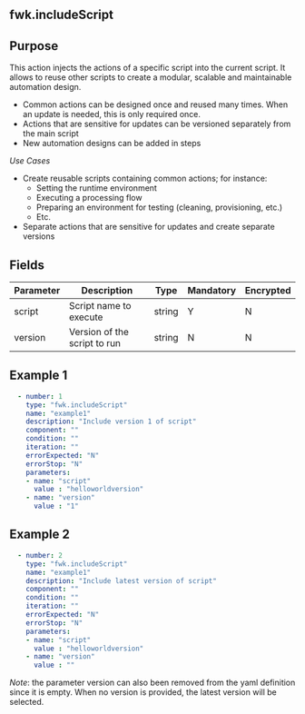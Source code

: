 ## fwk.includeScript
## Purpose
This action injects the actions of a specific script into the current script. 
It allows to reuse other scripts to create a modular, scalable and maintainable automation design.
* Common actions can be designed once and reused many times. When an update is needed, this is only required once.
* Actions that are sensitive for updates can be versioned separately from the main script
* New automation designs can be added in steps

*Use Cases*
* Create reusable scripts containing common actions; for instance:
  * Setting the runtime environment
  * Executing a processing flow
  * Preparing an environment for testing (cleaning, provisioning, etc.)
  * Etc.
* Separate actions that are sensitive for updates and create separate versions

## Fields
|Parameter|Description|Type|Mandatory|Encrypted|
|---------|-----------|----|---------|---------|
|script|Script name to execute|string|Y|N|
|version|Version of the script to run|string|N|N|


## Example 1
```yaml
  - number: 1
    type: "fwk.includeScript"
    name: "example1"
    description: "Include version 1 of script"
    component: ""
    condition: ""
    iteration: ""
    errorExpected: "N"
    errorStop: "N"
    parameters:
    - name: "script"
      value : "helloworldversion"
    - name: "version"
      value : "1"
```
## Example 2
```yaml
  - number: 2
    type: "fwk.includeScript"
    name: "example1"
    description: "Include latest version of script"
    component: ""
    condition: ""
    iteration: ""
    errorExpected: "N"
    errorStop: "N"
    parameters:
    - name: "script"
      value : "helloworldversion"
    - name: "version"
      value : ""
```
*Note*: the parameter version can also been removed from the yaml definition since it is empty. When no version is provided, the latest version will be selected.

